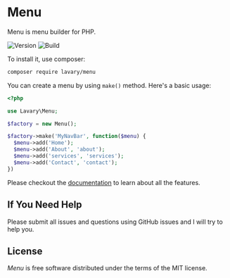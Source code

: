 # Menu

Menu is menu builder for PHP.


![Version](http://img.shields.io/packagist/v/lavary/menu.svg?style=flat-square)
![Build](http://img.shields.io/travis/lavary/menu.svg?style=flat-square)



To install it, use composer:

```bash
composer require lavary/menu
```

You can create a menu by using `make()` method. Here's a basic usage:

```php
<?php

use Lavary\Menu;

$factory = new Menu();

$factory->make('MyNavBar', function($menu) {
  $menu->add('Home');
  $menu->add('About', 'about');
  $menu->add('services', 'services');
  $menu->add('Contact', 'contact');
})
```

Please checkout the [documentation](https://github.com/lavary/menu/wiki) to learn about all the features.


## If You Need Help

Please submit all issues and questions using GitHub issues and I will try to help you.


## License

*Menu* is free software distributed under the terms of the MIT license.

